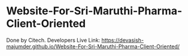# Website-For-Sri-Maruthi-Pharma-Client-Oriented
Done by Citech. Developers
Live Link: https://devasish-majumder.github.io/Website-For-Sri-Maruthi-Pharma-Client-Oriented/
